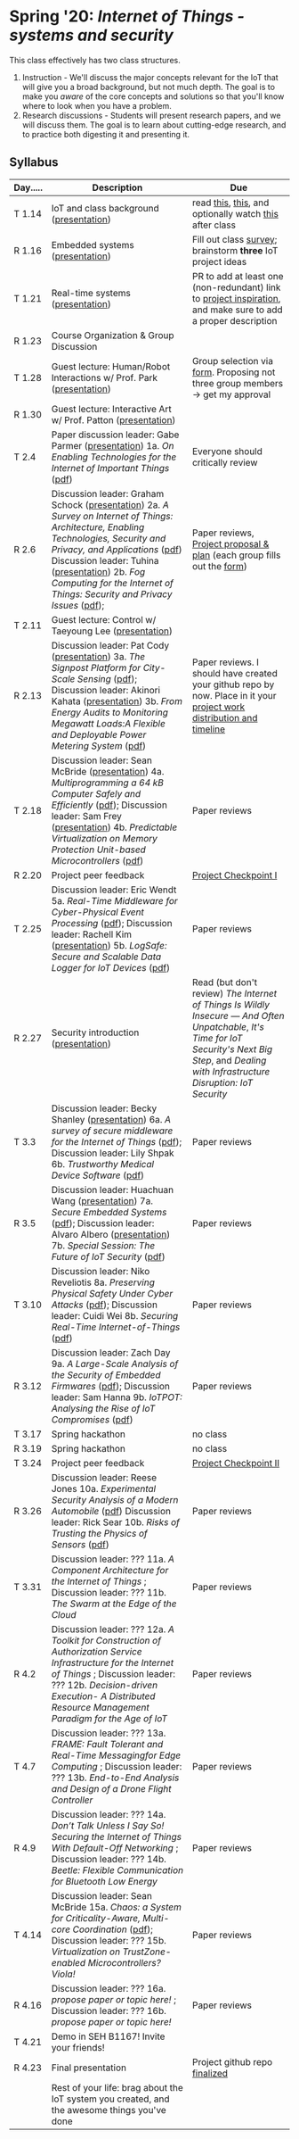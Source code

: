 # Spring '20: *Internet of Things - systems and security*

This class effectively has two class structures.

1. Instruction - We'll discuss the major concepts relevant for the IoT that will give you a broad background, but not much depth.
    The goal is to make you *aware* of the core concepts and solutions so that you'll know where to look when you have a problem.
1. Research discussions - Students will present research papers, and we will discuss them.
    The goal is to learn about cutting-edge research, and to practice both digesting it and presenting it.

## Syllabus

| Day..... | Description | Due |
| --- | --- | --- |
| T 1.14 | IoT and class background ([presentation](https://github.com/gwu-iot/collaboration/blob/master/resources/local_copy/01_intro.pdf)) | read [this](https://www.mckinsey.com/industries/private-equity-and-principal-investors/our-insights/growing-opportunities-in-the-internet-of-things), [this](https://www.scientificamerican.com/article/the-bandwidth-bottleneck-that-is-throttling-the-internet/), and optionally watch [this](https://www.youtube.com/watch?v=4QTAtFaIiyc) after class |
| R 1.16 | Embedded systems ([presentation](https://github.com/gwu-iot/collaboration/blob/master/resources/local_copy/02_embedded.pdf)) | Fill out class [survey](https://forms.gle/xkXFdTXT64gF7TzcA); brainstorm **three** IoT project ideas |
| T 1.21 | Real-time systems ([presentation](https://github.com/gwu-iot/collaboration/blob/master/resources/local_copy/03_real-time.pdf)) | PR to add at least one (non-redundant) link to [project inspiration](https://github.com/gwu-iot/collaboration/blob/master/resources/inspiration.md), and make sure to add a proper description |
| R 1.23 | Course Organization & Group Discussion |  |
| T 1.28 | Guest lecture: Human/Robot Interactions w/ Prof. Park ([presentation](https://github.com/gwu-iot/collaboration/blob/master/resources/local_copy/park_20.pdf)) | Group selection via [form](https://forms.gle/ZtwDQRXsf1FyPY6JA). Proposing not three group members -> get my approval |
| R 1.30 | Guest lecture: Interactive Art w/ Prof. Patton ([presentation](https://github.com/gwu-iot/collaboration/blob/master/resources/local_copy/patton_20.pdf)) | |
| T 2.4 | Paper discussion leader: Gabe Parmer ([presentation](https://github.com/gwu-iot/collaboration/blob/master/resources/local_copy/1a_enabling_tech_iot.pdf)) 1a. *On Enabling Technologies for the Internet of Important Things* ([pdf](https://github.com/gwu-iot/collaboration/blob/master/papers/1a-cps18enabling_tech.pdf)) | Everyone should critically review |
| R 2.6 | Discussion leader: Graham Schock ([presentation](/resources/local_copy/2a_iot_survey.pdf)) 2a. *A Survey on Internet of Things: Architecture, Enabling Technologies, Security and Privacy, and Applications* ([pdf](/papers/2a-iotj17iot_survey.pdf)) Discussion leader: Tuhina ([presentation](https://github.com/gwu-iot/collaboration/blob/master/resources/local_copy/2b_fog_survey.pdf)) 2b. *Fog Computing for the Internet of Things: Security and Privacy Issues* ([pdf](https://github.com/gwu-iot/collaboration/blob/master/papers/2b-ic17fog.pdf));| Paper reviews, [Project proposal & plan](https://github.com/gwu-iot/collaboration/blob/master/project_criteria.md) (each group fills out the [form](https://forms.gle/EfqpfMUWwnWLfhMHA)) |
| T 2.11 | Guest lecture: Control w/ Taeyoung Lee ([presentation](resources/local_copy/lee_20.pdf)) |  |
| R 2.13 | Discussion leader: Pat Cody ([presentation](/resources/local_copy/3a_signpost.pdf)) 3a. *The Signpost Platform for City-Scale Sensing* ([pdf](https://github.com/gwu-iot/collaboration/blob/master/papers/3a-ipsn18signpost.pdf)); Discussion leader: Akinori Kahata ([presentation](/resources/local_copy/3b_triumvi.pdf)) 3b. *From Energy Audits to Monitoring Megawatt Loads:A Flexible and Deployable Power Metering System* ([pdf](https://github.com/gwu-iot/collaboration/blob/master/papers/3b-iotdi18triumvi.pdf))| Paper reviews. I should have created your github repo by now. Place in it your [project work distribution and timeline](https://github.com/gwu-iot/collaboration/blob/master/project_criteria.md) |
| T 2.18 | Discussion leader: Sean McBride ([presentation](/resources/local_copy/4a_tock.pdf)) 4a. *Multiprogramming a 64 kB Computer Safely and Efficiently* ([pdf](https://github.com/gwu-iot/collaboration/blob/master/papers/4a-sosp2017tock.pdf)); Discussion leader: Sam Frey ([presentation](https://github.com/gwu-iot/collaboration/blob/master/resources/local_copy/4b-virtualization.pdf)) 4b. *Predictable Virtualization on Memory Protection Unit-based Microcontrollers* ([pdf](https://github.com/gwu-iot/collaboration/blob/master/papers/4b-rtas18virt.pdf)) | Paper reviews |
| R 2.20 | Project peer feedback | [Project Checkpoint I](https://github.com/gwu-iot/collaboration/blob/master/project_criteria.md) |
| T 2.25 | Discussion leader: Eric Wendt 5a. *Real-Time Middleware for Cyber-Physical Event Processing* ([pdf](https://github.com/gwu-iot/collaboration/blob/master/papers/5a-tocps19cpep.pdf)); Discussion leader: Rachell Kim ([presentation](https://github.com/gwu-iot/collaboration/blob/master/resources/local_copy/5b_logsafe.pdf)) 5b. *LogSafe: Secure and Scalable Data Logger for IoT Devices* ([pdf](https://github.com/gwu-iot/collaboration/blob/master/papers/5b-iotdi18logsafe.pdf))| Paper reviews |
| R 2.27 | Security introduction ([presentation](resources/local_copy/04_security.pdf)) | Read (but don't review) *The Internet of Things Is Wildly Insecure — And Often Unpatchable*, *It's Time for IoT Security's Next Big Step*, and *Dealing with Infrastructure Disruption: IoT Security* |
| T 3.3 | Discussion leader: Becky Shanley ([presentation](https://github.com/gwu-iot/collaboration/blob/master/resources/local_copy/6a_middleware.pdf)) 6a. *A survey of secure middleware for the Internet of Things* ([pdf](https://github.com/gwu-iot/collaboration/blob/master/papers/6a-preprint20secure_middleware.pdf)); Discussion leader: Lily Shpak 6b. *Trustworthy Medical Device Software* ([pdf](https://github.com/gwu-iot/collaboration/blob/master/papers/6b-iom11medical_security.pdf))| Paper reviews |
| R 3.5 | Discussion leader: Huachuan Wang ([presentation](https://github.com/gwu-iot/collaboration/blob/master/resources/local_copy/7a_scop_puf.pdf)) 7a. *Secure Embedded Systems* ([pdf](https://github.com/gwu-iot/collaboration/blob/master/papers/7a-llj16secure_embedded.pdf)); Discussion leader: Alvaro Albero ([presentation](https://github.com/gwu-iot/collaboration/blob/master/resources/local_copy/7b-emsoft18future_iotsec)) 7b. *Special Session: The Future of IoT Security* ([pdf](https://github.com/gwu-iot/collaboration/blob/master/papers/7b-emsoft18future_iotsec.pdf)) | Paper reviews |
| T 3.10 | Discussion leader: Niko Reveliotis 8a. *Preserving Physical Safety Under Cyber Attacks* ([pdf](https://github.com/gwu-iot/collaboration/blob/master/papers/8a-iotj18preserve_safety.pdf)); Discussion leader: Cuidi Wei 8b. *Securing Real-Time Internet-of-Things* ([pdf](https://github.com/gwu-iot/collaboration/blob/master/papers/8b-sensors18secure_rtiot.pdf)) | Paper reviews |
| R 3.12 | Discussion leader: Zach Day 9a. *A Large-Scale Analysis of the Security  of Embedded Firmwares* ([pdf](https://github.com/gwu-iot/collaboration/blob/master/papers/9a-security14emb_firmware.pdf)); Discussion leader: Sam Hanna  9b. *IoTPOT: Analysing the Rise of IoT Compromises* ([pdf](https://github.com/gwu-iot/collaboration/blob/master/papers/9b-woot15honeypot.pdf))| Paper reviews |
| T 3.17 | Spring hackathon | no class |
| R 3.19 | Spring hackathon | no class |
| T 3.24 | Project peer feedback | [Project Checkpoint II](https://github.com/gwu-iot/collaboration/blob/master/project_criteria.md) |
| R 3.26 | Discussion leader: Reese Jones 10a. *Experimental Security Analysis of a Modern Automobile* ([pdf](https://github.com/gwu-iot/collaboration/blob/master/papers/10a-sap10auto_vuln.pdf)) Discussion leader: Rick Sear 10b. *Risks of Trusting the Physics of Sensors* ([pdf](https://github.com/gwu-iot/collaboration/blob/master/papers/10b-cacm18sensors.pdf)) | Paper reviews |
| T 3.31 | Discussion leader: ??? 11a. *A Component Architecture for the Internet of Things* ; Discussion leader: ??? 11b. *The Swarm at the Edge of the Cloud* | Paper reviews |
| R 4.2 | Discussion leader: ??? 12a. *A Toolkit for Construction of Authorization Service Infrastructure for the Internet of Things* ; Discussion leader: ??? 12b. *Decision-driven Execution- A Distributed Resource Management Paradigm for the Age of IoT* | Paper reviews |
| T 4.7 | Discussion leader: ??? 13a. *FRAME: Fault Tolerant and Real-Time Messagingfor Edge Computing* ; Discussion leader: ??? 13b. *End-to-End Analysis and Design of a Drone Flight Controller* | Paper reviews |
| R 4.9 | Discussion leader: ??? 14a. *Don’t Talk Unless I Say So! Securing the Internet of Things With Default-Off Networking* ; Discussion leader: ??? 14b. *Beetle: Flexible Communication for Bluetooth Low Energy* | Paper reviews |
| T 4.14 | Discussion leader: Sean McBride 15a. *Chaos: a System for Criticality-Aware, Multi-core Coordination* ([pdf](https://github.com/gwu-iot/collaboration/blob/master/papers/15a-rtas19chaos.pdf)); Discussion leader: ??? 15b. *Virtualization on TrustZone-enabled Microcontrollers? Viola!*  | Paper reviews |
| R 4.16 | Discussion leader: ??? 16a. *propose paper or topic here!* ; Discussion leader: ??? 16b. *propose paper or topic here!* | Paper reviews |
| T 4.21 | Demo in SEH B1167! Invite your friends! | |
| R 4.23 | Final presentation | Project github repo [finalized](https://github.com/gwu-iot/collaboration/blob/master/project_criteria.md) |
| | Rest of your life: brag about the IoT system you created, and the awesome things you've done | |
